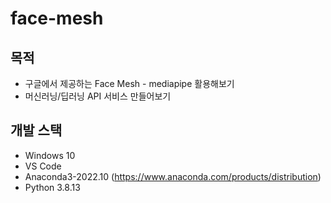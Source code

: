 # face-mesh

## 목적
- 구글에서 제공하는 Face Mesh - mediapipe 활용해보기
- 머신러닝/딥러닝 API 서비스 만들어보기

## 개발 스택
- Windows 10
- VS Code
- Anaconda3-2022.10 (https://www.anaconda.com/products/distribution)
- Python 3.8.13

